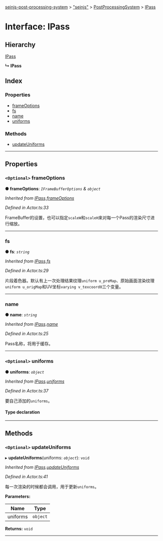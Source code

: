 [seinjs-post-processing-system](../README.md) > ["seinjs"](../modules/_seinjs_.md) > [PostProcessingSystem](../modules/_seinjs_.postprocessingsystem.md) > [IPass](../interfaces/_seinjs_.postprocessingsystem.ipass.md)

# Interface: IPass

## Hierarchy

 [IPass](ipass.md)

**↳ IPass**

## Index

### Properties

* [frameOptions](_seinjs_.postprocessingsystem.ipass.md#frameoptions)
* [fs](_seinjs_.postprocessingsystem.ipass.md#fs)
* [name](_seinjs_.postprocessingsystem.ipass.md#name)
* [uniforms](_seinjs_.postprocessingsystem.ipass.md#uniforms)

### Methods

* [updateUniforms](_seinjs_.postprocessingsystem.ipass.md#updateuniforms)

---

## Properties

<a id="frameoptions"></a>

### `<Optional>` frameOptions

**● frameOptions**: *`IFrameBufferOptions` & `object`*

*Inherited from [IPass](ipass.md).[frameOptions](ipass.md#frameoptions)*

*Defined in Actor.ts:33*

FrameBuffer的设置，也可以指定`scaleW`和`scaleH`来对每一个Pass的渲染尺寸进行缩放。

___
<a id="fs"></a>

###  fs

**● fs**: *`string`*

*Inherited from [IPass](ipass.md).[fs](ipass.md#fs)*

*Defined in Actor.ts:29*

片段着色器。默认有上一次处理结果纹理`uniform u_preMap`、原始画面渲染纹理`uniform u_origMap`和UV坐标`varying v_texcoord0`三个变量。

___
<a id="name"></a>

###  name

**● name**: *`string`*

*Inherited from [IPass](ipass.md).[name](ipass.md#name)*

*Defined in Actor.ts:25*

Pass名称，将用于缓存。

___
<a id="uniforms"></a>

### `<Optional>` uniforms

**● uniforms**: *`object`*

*Inherited from [IPass](ipass.md).[uniforms](ipass.md#uniforms)*

*Defined in Actor.ts:37*

要自己添加的`uniforms`。

#### Type declaration

[name: `string`]: `IMaterialUniform`

___

## Methods

<a id="updateuniforms"></a>

### `<Optional>` updateUniforms

▸ **updateUniforms**(uniforms: *`object`*): `void`

*Inherited from [IPass](ipass.md).[updateUniforms](ipass.md#updateuniforms)*

*Defined in Actor.ts:41*

每一次渲染的时候都会调用，用于更新`uniforms`。

**Parameters:**

| Name | Type |
| ------ | ------ |
| uniforms | `object` |

**Returns:** `void`

___


